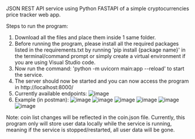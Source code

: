 JSON REST API service using Python FASTAPI of a simple cryptocurrencies price tracker web app.

Steps to run the program:
1. Download all the files and place them inside 1 same folder.
2. Before running the program, please install all the required packages listed in the requirements.txt by running 'pip install {package name}' in the terminal/command prompt or simply create a virtual environment if you are using Visual Studio code.
3. Now run the command: 'python -m uvicorn main:app --reload' to start the service.
4. The server should now be started and you can now access the program in http://localhost:8000/
5. Currently available endpoints:
   ![image](https://github.com/Est87/Simple-cryptocurrencies-price-tracker-web-api/assets/78466216/38b5d357-2ace-424f-8040-edc1e146d801)
6. Example (in postman):
   ![image](https://github.com/Est87/Simple-cryptocurrencies-price-tracker-web-api/assets/78466216/ec9d128e-1b52-40ce-b241-253c94bb71ab)
   ![image](https://github.com/Est87/Simple-cryptocurrencies-price-tracker-web-api/assets/78466216/ef4d4eab-a3d0-4846-a703-2036391dc15c)
   ![image](https://github.com/Est87/Simple-cryptocurrencies-price-tracker-web-api/assets/78466216/d88c7c9a-f75e-40d7-bf2d-d5d34e6c385c)
   ![image](https://github.com/Est87/Simple-cryptocurrencies-price-tracker-web-api/assets/78466216/eef8de98-32f5-454b-bb0d-dc919d439e85)
   ![image](https://github.com/Est87/Simple-cryptocurrencies-price-tracker-web-api/assets/78466216/b7db5826-0825-4b26-bc9d-62f07b7ab331)
   ![image](https://github.com/Est87/Simple-cryptocurrencies-price-tracker-web-api/assets/78466216/55dd9c8a-cb6e-49b5-97fb-4a80ad907074)

Note: coin list changes will be reflected in the coin.json file. Currently, this program only will store user data locally while the service is running, meaning if the service is stopped/restarted, all user data will be gone.
